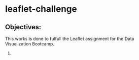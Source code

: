 # leaflet-challenge

## Objectives:

This works is done to fulfull the Leaflet assignment for the Data Visualization Bootcamp.

1.  